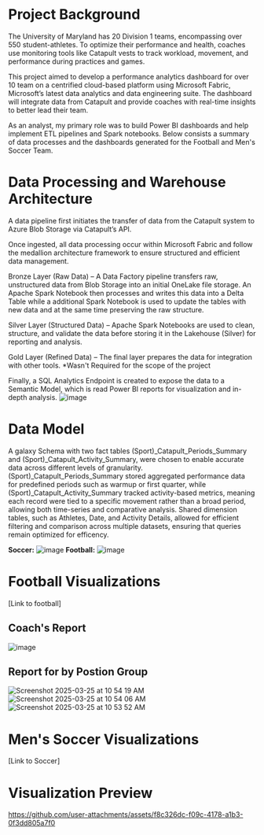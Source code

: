 # Project Background
The University of Maryland has 20 Division 1 teams, encompassing over 550 student-athletes. To optimize their performance and health, coaches use monitoring tools like Catapult vests to track workload, movement, and performance during practices and games.

This project aimed to develop a performance analytics dashboard for over 10 team on a centrified cloud-based platform using Microsoft Fabric, Microsoft’s latest data analytics and data engineering suite. The dashboard will integrate data from Catapult and provide coaches with real-time insights to better lead their team.

As an analyst, my primary role was to build Power BI dashboards and help implement ETL pipelines and Spark notebooks. Below consists a summary of data processes and the dashboards generated for the Football and Men's Soccer Team.

# Data Processing and Warehouse Architecture
A data pipeline first initiates the transfer of data from the Catapult system to Azure Blob Storage via Catapult’s API.

Once ingested, all data processing occur within Microsoft Fabric and follow the medallion architecture framework to ensure structured and efficient data management.

Bronze Layer (Raw Data) – A Data Factory pipeline transfers raw, unstructured data from Blob Storage into an initial OneLake file storage. An Apache Spark Notebook then processes and writes this data into a Delta Table while a additional Spark Notebook is used to update the tables with new data and at the same time preserving the raw structure.

Silver Layer (Structured Data) – Apache Spark Notebooks are used to clean, structure, and validate the data before storing it in the Lakehouse (Silver) for reporting and analysis.

Gold Layer (Refined Data) – The final layer prepares the data for integration with other tools. *Wasn't Required for the scope of the project

Finally, a SQL Analytics Endpoint is created to expose the data to a Semantic Model, which is read Power BI reports for visualization and in-depth analysis.
![image](https://github.com/user-attachments/assets/fd0b18b9-ce0f-485e-ba95-b1c9bf717dec)

# Data Model
A galaxy Schema with two fact tables (Sport)_Catapult_Periods_Summary and (Sport)_Catapult_Activity_Summary, were chosen to enable accurate data across different levels of granularity. (Sport)_Catapult_Periods_Summary stored aggregated performance data for predefined periods such as warmup or first quarter, while (Sport)_Catapult_Activity_Summary tracked activity-based metrics, meaning each record were tied to a specific movement rather than a broad period, allowing both time-series and comparative analysis. Shared dimension tables, such as Athletes, Date, and Activity Details, allowed for efficient filtering and comparison across multiple datasets, ensuring that queries remain optimized for efficency. 

**Soccer:**
![image](https://github.com/user-attachments/assets/289cc0e0-2e20-41a5-99a1-fa5bdb6a21f9)
**Football:**
![image](https://github.com/user-attachments/assets/d4c6f7ac-796b-49d5-a553-399579ebc417)


# Football Visualizations
[Link to football]
## Coach's Report
![image](https://github.com/user-attachments/assets/1031618d-4beb-43b8-a576-1acae09cb16c)

## Report for by Postion Group
![Screenshot 2025-03-25 at 10 54 19 AM](https://github.com/user-attachments/assets/b1cdba40-2cee-4f09-ac6e-26b44e5599ab)
![Screenshot 2025-03-25 at 10 54 06 AM](https://github.com/user-attachments/assets/a23f0d13-d520-432f-a58d-f6211a376162)
![Screenshot 2025-03-25 at 10 53 52 AM](https://github.com/user-attachments/assets/e9b6795d-04ac-459a-af96-289acc51bae0)

# Men's Soccer Visualizations
[Link to Soccer]


# Visualization Preview
https://github.com/user-attachments/assets/f8c326dc-f09c-4178-a1b3-0f3dd805a7f0







